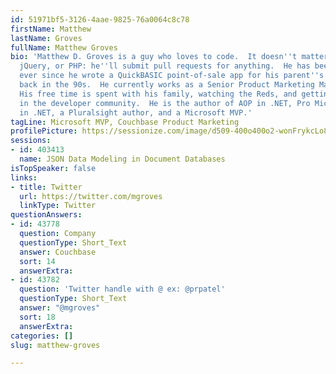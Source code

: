 ```yaml
---
id: 51971bf5-3126-4aae-9825-76a0064c8c78
firstName: Matthew
lastName: Groves
fullName: Matthew Groves
bio: 'Matthew D. Groves is a guy who loves to code.  It doesn''t matter if it''s C#,
  jQuery, or PHP: he''ll submit pull requests for anything.  He has been coding professionally
  ever since he wrote a QuickBASIC point-of-sale app for his parent''s pizza shop
  back in the 90s.  He currently works as a Senior Product Marketing Manager for Couchbase.
  His free time is spent with his family, watching the Reds, and getting involved
  in the developer community.  He is the author of AOP in .NET, Pro Microservices
  in .NET, a Pluralsight author, and a Microsoft MVP.'
tagLine: Microsoft MVP, Couchbase Product Marketing
profilePicture: https://sessionize.com/image/d509-400o400o2-wonFrykcLo8evNhzdvr2Aq.jpg
sessions:
- id: 403413
  name: JSON Data Modeling in Document Databases
isTopSpeaker: false
links:
- title: Twitter
  url: https://twitter.com/mgroves
  linkType: Twitter
questionAnswers:
- id: 43778
  question: Company
  questionType: Short_Text
  answer: Couchbase
  sort: 14
  answerExtra: 
- id: 43782
  question: 'Twitter handle with @ ex: @prpatel'
  questionType: Short_Text
  answer: "@mgroves"
  sort: 18
  answerExtra: 
categories: []
slug: matthew-groves

---
```

